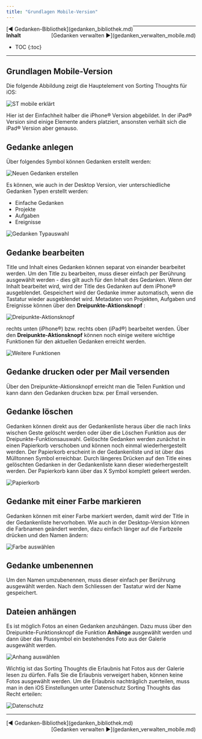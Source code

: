 ```yaml
---
title: "Grundlagen Mobile-Version"
---
```


<div class="pageNavigation">
<div style="float:left;">
   [◀️ Gedanken-Bibliothek](gedanken_bibliothek.md)
</div>
<div style="float:right;">
  [Gedanken verwalten ▶️](gedanken_verwalten_mobile.md)
</div>
</div>

---------------
__Inhalt__
* TOC
{:toc}
---------------

## Grundlagen Mobile-Version

Die folgende Abbildung zeigt die Hauptelement von Sorting Thoughts für iOS:

![ST mobile erklärt](../assets/images/ios-st-erklaert.png)

Hier ist der Einfachheit halber die iPhone® Version abgebildet. In der iPad® Version sind einige Elemente anders platziert, ansonsten verhält sich die iPad® Version aber genauso.

## Gedanke anlegen

Über folgendes Symbol können Gedanken erstellt werden:

![Neuen Gedanken erstellen](../assets/images/ios-new-icon.png)

Es können, wie auch in der Desktop Version, vier unterschiedliche Gedanken Typen erstellt werden:

* Einfache Gedanken
* Projekte
* Aufgaben
* Ereignisse

![Gedanken Typauswahl](../assets/images/st-ios-neuer-gedanke.png)

## Gedanke bearbeiten

Title und Inhalt eines Gedanken können separat von einander bearbeitet werden. Um den Title zu bearbeiten, muss dieser einfach per Berührung ausgewählt werden - dies gilt auch für den Inhalt des Gedanken. Wenn der Inhalt bearbeitet wird, wird der Title des Gedanken auf dem iPhone® ausgeblendet. Gespeichert wird der Gedanke immer automatisch, wenn die Tastatur wieder ausgeblendet wird. Metadaten von Projekten, Aufgaben und Ereignisse können über den **Dreipunkte-Aktionsknopf**  :

![Dreipunkte-Aktionsknopf](../assets/images/st-ios-dreipunkte.png)

rechts unten (iPhone®) bzw. rechts oben (iPad®) bearbeitet werden. Über den **Dreipunkte-Aktionsknopf** können noch einige weitere wichtige Funktionen für den aktuellen Gedanken erreicht werden.

![Weitere Funktionen](../assets/images/st-ios-weitereFunktionen.png)

## Gedanke drucken oder per Mail versenden

Über den Dreipunkte-Aktionsknopf erreicht man die Teilen Funktion und kann dann den Gedanken drucken bzw. per Email versenden.

## Gedanke löschen

Gedanken können direkt aus der Gedankenliste heraus über die nach links wischen Geste gelöscht werden oder über die Löschen Funktion aus der Dreipunkte-Funktionsauswahl. Gelöschte Gedanken werden zunächst in einen Papierkorb verschoben und können noch einmal wiederhergestellt werden. Der Papierkorb erscheint in der Gedankenliste und ist über das Mülltonnen Symbol erreichbar. Durch längeres Drücken auf den Title eines gelöschten Gedanken in der Gedankenliste kann dieser wiederhergestellt werden. Der Papierkorb kann über das X Symbol komplett geleert werden.

![Papierkorb](../assets/images/st-ios-papierkorb.png)

## Gedanke mit einer Farbe markieren

Gedanken können mit einer Farbe markiert werden, damit wird der Title in der Gedankenliste hervorhoben. Wie auch in der Desktop-Version können die Farbnamen geändert werden, dazu einfach länger auf die Farbzeile drücken und den Namen ändern:

![Farbe auswählen](../assets/images/st-ios-farben.png)

## Gedanke umbenennen

Um den Namen umzubenennen, muss dieser einfach per Berührung ausgewählt werden. Nach dem Schliessen der Tastatur wird der Name gespeichert.

## Dateien anhängen

Es ist möglich Fotos an einen Gedanken anzuhängen. Dazu muss über den Dreipunkte-Funktionsknopf die Funktion **Anhänge** ausgewählt werden und dann über das Plussymbol ein bestehendes Foto aus der Galerie ausgewählt werden.

![Anhang auswählen](../assets/images/st-ios-anhaenge.png)

Wichtig ist das Sorting Thoughts die Erlaubnis hat Fotos aus der Galerie lesen zu dürfen. Falls Sie die Erlaubnis verweigert haben, können keine Fotos ausgewählt werden. Um die Erlaubnis nachträglich zuerteilen, muss man in den iOS Einstellungen unter Datenschutz Sorting Thoughts das Recht erteilen:

![Datenschutz](../assets/images/st-ios-datenschutz.png)

---------------

<div class="pageNavigation">
<div style="float:left;">
   [◀️ Gedanken-Bibliothek](gedanken_bibliothek.md)
</div>
<div style="float:right;">
  [Gedanken verwalten ▶️](gedanken_verwalten_mobile.md)
</div>
</div>
